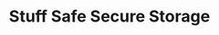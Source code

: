 ---
title: "Stuff Safe Secure Storage"
url: /kerrville/stuff-safe-secure-storage/
shop: storage rental
---